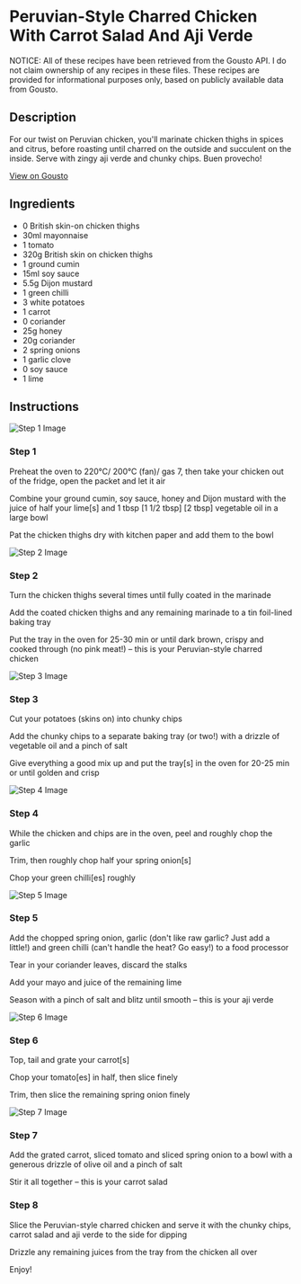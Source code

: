 # Peruvian-Style Charred Chicken With Carrot Salad And Aji Verde

NOTICE: All of these recipes have been retrieved from the Gousto API. I do not claim ownership of any recipes in these files. These recipes are provided for informational purposes only, based on publicly available data from Gousto.

## Description

For our twist on Peruvian chicken, you'll marinate chicken thighs in spices and citrus, before roasting until charred on the outside and succulent on the inside. Serve with zingy aji verde and chunky chips. Buen provecho!

[View on Gousto](https://www.gousto.co.uk/recipes/cookbook/peruvian-charred-chicken-aji-verde)

## Ingredients

- 0 British skin-on chicken thighs
- 30ml mayonnaise
- 1 tomato
- 320g British skin on chicken thighs
- 1 ground cumin
- 15ml soy sauce
- 5.5g Dijon mustard
- 1 green chilli
- 3 white potatoes
- 1 carrot
- 0 coriander
- 25g honey
- 20g coriander
- 2 spring onions
- 1 garlic clove
- 0 soy sauce
- 1 lime

## Instructions

![Step 1 Image](https://production-media.gousto.co.uk/cms/recipe-step-image/step-1-1585581461293-x200.jpg)

### Step 1

Preheat the oven to 220°C/ 200°C (fan)/ gas 7, then take your chicken out of the fridge, open the packet and let it air

Combine your ground cumin, soy sauce, honey and Dijon mustard with the juice of half your lime[s] and 1 tbsp <span class="text-purple">[1 1/2 tbsp]</span><span class="text-danger"> [2 tbsp] </span>vegetable oil in a large bowl

Pat the chicken thighs dry with kitchen paper and add them to the bowl

![Step 2 Image](https://production-media.gousto.co.uk/cms/recipe-step-image/step-2-1585581464801-x200.jpg)

### Step 2

Turn the chicken thighs several times until fully coated in the marinade

Add the coated chicken thighs and any remaining marinade to a tin foil-lined baking tray

Put the tray in the oven for 25-30 min or until dark brown, crispy and cooked through (no pink meat!) – this is your Peruvian-style charred chicken

![Step 3 Image](https://production-media.gousto.co.uk/cms/recipe-step-image/step-3-1585581468310-x200.jpg)

### Step 3

Cut your potatoes (skins on) into chunky chips

Add the chunky chips to a separate baking tray (or two!) with a drizzle of vegetable oil and a pinch of salt

Give everything a good mix up and put the tray[s] in the oven for 20-25 min or until golden and crisp

![Step 4 Image](https://production-media.gousto.co.uk/cms/recipe-step-image/Step-4-1585581472510-x200.jpg)

### Step 4

While the chicken and chips are in the oven, peel and roughly chop the garlic

Trim, then roughly chop half your<span class="text-danger"> </span>spring onion[s]

Chop your green chilli[es] roughly

![Step 5 Image](https://production-media.gousto.co.uk/cms/recipe-step-image/step-5-1585581477038-x200.jpg)

### Step 5

Add the chopped spring onion, garlic (don't like raw garlic? Just add a little!) and green chilli (can't handle the heat? Go easy!) to a food processor

Tear in your coriander leaves, discard the stalks

Add your mayo and juice of the remaining lime

Season with a pinch of salt and blitz until smooth – this is your aji verde

![Step 6 Image](https://production-media.gousto.co.uk/cms/recipe-step-image/Step-6-1585581480741-x200.jpg)

### Step 6

Top, tail and grate your carrot[s]

Chop your tomato[es] in half, then slice finely

Trim, then slice the remaining spring onion finely

![Step 7 Image](https://production-media.gousto.co.uk/cms/recipe-step-image/Step-7-1585581485409-x200.jpg)

### Step 7

Add the grated carrot, sliced tomato and sliced spring onion to a bowl with a generous drizzle of olive oil and a pinch of salt

Stir it all together – this is your carrot salad

### Step 8

Slice the Peruvian-style charred chicken and serve it with the chunky chips, carrot salad and aji verde to the side for dipping

Drizzle any remaining juices from the tray from the chicken all over

Enjoy!

